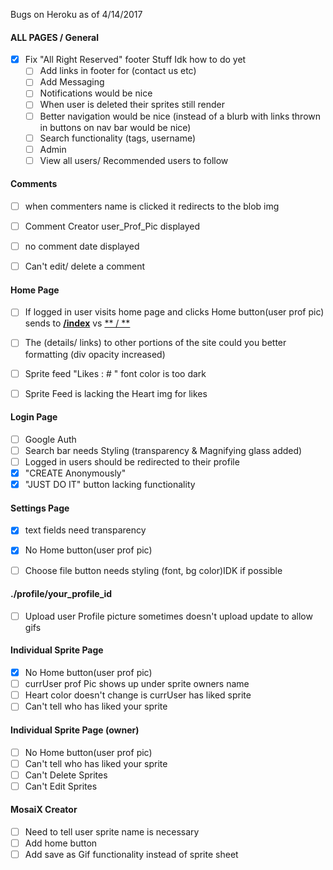 Bugs on Heroku as of 4/14/2017

#### ALL PAGES / General
  - [x] Fix "All Right Reserved" footer
        Stuff Idk how to do yet
      - [ ] Add links in footer for (contact us etc)
      - [ ] Add Messaging
      - [ ] Notifications would be nice
      - [ ] When user is deleted their sprites still render
      - [ ] Better navigation would be nice (instead of a blurb with links thrown in buttons on nav bar would be nice)
      - [ ] Search functionality (tags, username)
      - [ ] Admin
      - [ ] View all users/ Recommended users to follow

#### Comments
  - [ ] when commenters name is clicked it redirects to the blob img
  - [ ] Comment Creator user_Prof_Pic displayed
  - [ ] no comment date displayed
  - [ ] Can't edit/ delete a comment


#### Home Page
  - [ ] If logged in user visits home page and clicks Home button(user prof pic) sends to [**/index**](http://mosaix.herokuapp.com/index) vs [** / **](http://mosaix.herokuapp.com/)
  - [ ] The (details/ links) to other portions of the site could you better formatting (div opacity increased)
  - [ ] Sprite feed "Likes : # " font color is too dark
  - [ ] Sprite Feed is lacking the Heart img for likes



#### Login Page
- [ ] Google Auth
- [ ] Search bar needs Styling (transparency & Magnifying glass added)
- [ ] Logged in users should be redirected to their profile
- [x] "CREATE Anonymously"
- [x] "JUST DO IT" button lacking functionality

#### Settings Page
  - [x] text fields need transparency
  - [x] No Home button(user prof pic)
  - [ ] Choose file button needs styling (font, bg color)IDK if possible


#### ./profile/your_profile_id
- [ ] Upload user Profile picture sometimes doesn't upload update to allow gifs

#### Individual Sprite Page
  - [x] No Home button(user prof pic)
  - [ ] currUser prof Pic shows up under sprite owners name
  - [ ] Heart color doesn't change is currUser has liked sprite
  - [ ] Can't tell who has liked your sprite

#### Individual Sprite Page (owner)
  - [ ] No Home button(user prof pic)
  - [ ] Can't tell who has liked your sprite  
  - [ ] Can't Delete Sprites
  - [ ] Can't Edit Sprites

#### MosaiX Creator
  - [ ] Need to tell user sprite name is necessary
  - [ ] Add home button
  - [ ] Add save as Gif functionality instead of sprite sheet
